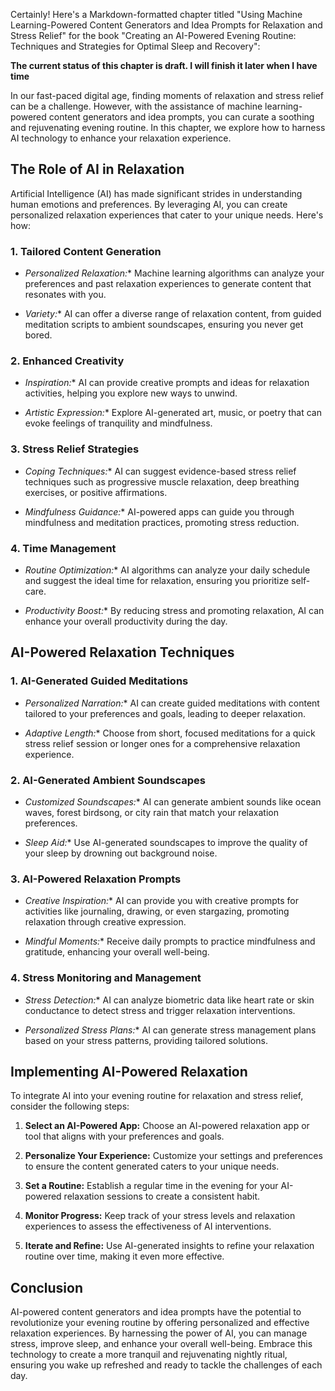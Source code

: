 Certainly! Here's a Markdown-formatted chapter titled "Using Machine Learning-Powered Content Generators and Idea Prompts for Relaxation and Stress Relief" for the book "Creating an AI-Powered Evening Routine: Techniques and Strategies for Optimal Sleep and Recovery":

**The current status of this chapter is draft. I will finish it later when I have time**

In our fast-paced digital age, finding moments of relaxation and stress relief can be a challenge. However, with the assistance of machine learning-powered content generators and idea prompts, you can curate a soothing and rejuvenating evening routine. In this chapter, we explore how to harness AI technology to enhance your relaxation experience.

The Role of AI in Relaxation
----------------------------

Artificial Intelligence (AI) has made significant strides in understanding human emotions and preferences. By leveraging AI, you can create personalized relaxation experiences that cater to your unique needs. Here's how:

### 1. **Tailored Content Generation**

* *Personalized Relaxation:*\* Machine learning algorithms can analyze your preferences and past relaxation experiences to generate content that resonates with you.

* *Variety:*\* AI can offer a diverse range of relaxation content, from guided meditation scripts to ambient soundscapes, ensuring you never get bored.

### 2. **Enhanced Creativity**

* *Inspiration:*\* AI can provide creative prompts and ideas for relaxation activities, helping you explore new ways to unwind.

* *Artistic Expression:*\* Explore AI-generated art, music, or poetry that can evoke feelings of tranquility and mindfulness.

### 3. **Stress Relief Strategies**

* *Coping Techniques:*\* AI can suggest evidence-based stress relief techniques such as progressive muscle relaxation, deep breathing exercises, or positive affirmations.

* *Mindfulness Guidance:*\* AI-powered apps can guide you through mindfulness and meditation practices, promoting stress reduction.

### 4. **Time Management**

* *Routine Optimization:*\* AI algorithms can analyze your daily schedule and suggest the ideal time for relaxation, ensuring you prioritize self-care.

* *Productivity Boost:*\* By reducing stress and promoting relaxation, AI can enhance your overall productivity during the day.

AI-Powered Relaxation Techniques
--------------------------------

### 1. **AI-Generated Guided Meditations**

* *Personalized Narration:*\* AI can create guided meditations with content tailored to your preferences and goals, leading to deeper relaxation.

* *Adaptive Length:*\* Choose from short, focused meditations for a quick stress relief session or longer ones for a comprehensive relaxation experience.

### 2. **AI-Generated Ambient Soundscapes**

* *Customized Soundscapes:*\* AI can generate ambient sounds like ocean waves, forest birdsong, or city rain that match your relaxation preferences.

* *Sleep Aid:*\* Use AI-generated soundscapes to improve the quality of your sleep by drowning out background noise.

### 3. **AI-Powered Relaxation Prompts**

* *Creative Inspiration:*\* AI can provide you with creative prompts for activities like journaling, drawing, or even stargazing, promoting relaxation through creative expression.

* *Mindful Moments:*\* Receive daily prompts to practice mindfulness and gratitude, enhancing your overall well-being.

### 4. **Stress Monitoring and Management**

* *Stress Detection:*\* AI can analyze biometric data like heart rate or skin conductance to detect stress and trigger relaxation interventions.

* *Personalized Stress Plans:*\* AI can generate stress management plans based on your stress patterns, providing tailored solutions.

Implementing AI-Powered Relaxation
----------------------------------

To integrate AI into your evening routine for relaxation and stress relief, consider the following steps:

1. **Select an AI-Powered App:** Choose an AI-powered relaxation app or tool that aligns with your preferences and goals.

2. **Personalize Your Experience:** Customize your settings and preferences to ensure the content generated caters to your unique needs.

3. **Set a Routine:** Establish a regular time in the evening for your AI-powered relaxation sessions to create a consistent habit.

4. **Monitor Progress:** Keep track of your stress levels and relaxation experiences to assess the effectiveness of AI interventions.

5. **Iterate and Refine:** Use AI-generated insights to refine your relaxation routine over time, making it even more effective.

Conclusion
----------

AI-powered content generators and idea prompts have the potential to revolutionize your evening routine by offering personalized and effective relaxation experiences. By harnessing the power of AI, you can manage stress, improve sleep, and enhance your overall well-being. Embrace this technology to create a more tranquil and rejuvenating nightly ritual, ensuring you wake up refreshed and ready to tackle the challenges of each day.
